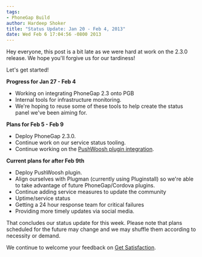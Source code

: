 ```yaml
---
tags:
- PhoneGap Build
author: Hardeep Shoker
title: "Status Update: Jan 20 - Feb 4, 2013"
date: Wed Feb 6 17:04:56 -0800 2013
---
```


Hey everyone, this post is a bit late as we were hard at work on the 2.3.0 release. We hope you'll forgive us for our tardiness!

Let's get started!

**Progress for Jan 27 - Feb 4**

- Working on integrating PhoneGap 2.3 onto PGB
- Internal tools for infrastructure monitoring.
- We're hoping to reuse some of these tools to help create the status panel we've been aiming for.


**Plans for Feb 5 - Feb 9**

- Deploy PhoneGap 2.3.0.
- Continue work on our service status tooling.
- Continue working on the [PushWoosh plugin integration](https://github.com/shaders/pushwoosh-phonegap-build-plugin).


**Current plans for after Feb 9th**

- Deploy PushWoosh plugin.
- Align ourselves with Plugman (currently using Pluginstall) so we're able to take advantage of future PhoneGap/Cordova plugins.
- Continue adding service measures to update the community
- Uptime/service status
- Getting a 24 hour response team for critical failures
- Providing more timely updates via social media.


That concludes our status update for this week. Please note that plans scheduled for the future may change and we may shuffle them according to necessity or demand.

We continue to welcome your feedback on [Get Satisfaction](http://community.phonegap.com/nitobi).
